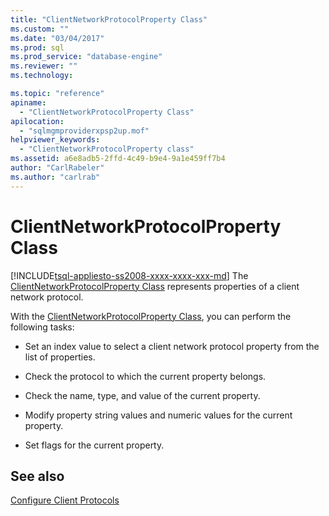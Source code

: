 ```yaml
---
title: "ClientNetworkProtocolProperty Class"
ms.custom: ""
ms.date: "03/04/2017"
ms.prod: sql
ms.prod_service: "database-engine"
ms.reviewer: ""
ms.technology: 

ms.topic: "reference"
apiname: 
  - "ClientNetworkProtocolProperty Class"
apilocation: 
  - "sqlmgmproviderxpsp2up.mof"
helpviewer_keywords: 
  - "ClientNetworkProtocolProperty class"
ms.assetid: a6e8adb5-2ffd-4c49-b9e4-9a1e459ff7b4
author: "CarlRabeler"
ms.author: "carlrab"
---
```

# ClientNetworkProtocolProperty Class
[!INCLUDE[tsql-appliesto-ss2008-xxxx-xxxx-xxx-md](../../../includes/tsql-appliesto-ss2008-xxxx-xxxx-xxx-md.md)]
  The [ClientNetworkProtocolProperty Class](../../../relational-databases/wmi-provider-configuration-classes/clientnetworkprotocolproperty-class/clientnetworkprotocolproperty-class.md) represents properties of a client network protocol.  
  
 With the [ClientNetworkProtocolProperty Class](../../../relational-databases/wmi-provider-configuration-classes/clientnetworkprotocolproperty-class/clientnetworkprotocolproperty-class.md), you can perform the following tasks:  
  
-   Set an index value to select a client network protocol property from the list of properties.  
  
-   Check the protocol to which the current property belongs.  
  
-   Check the name, type, and value of the current property.  
  
-   Modify property string values and numeric values for the current property.  
  
-   Set flags for the current property.  
  
## See also  
 [Configure Client Protocols](https://technet.microsoft.com/library/ms181035.aspx)  
  
  

